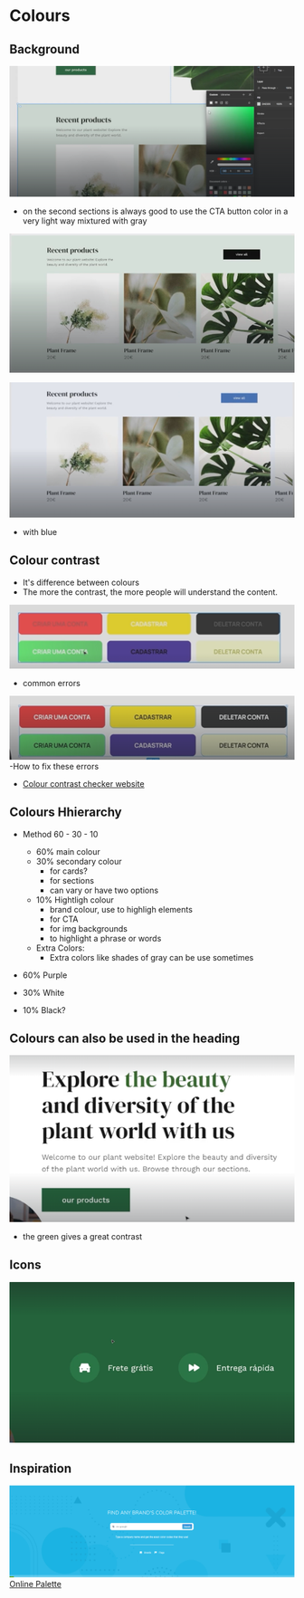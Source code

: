 # Colours

## Background


![alt text](image-14.png)

- on the second sections is always good to use the CTA button color in a very light way mixtured with gray

![alt text](image-15.png)

![alt text](image-16.png)
- with blue

## Colour contrast

- It's difference between colours
- The more the contrast, the more people will understand the content.

![alt text](image-17.png)
- common errors

![alt text](image-18.png)
-How to fix these errors

- [Colour contrast checker website](https://coolors.co/contrast-checker/112a46-acc8e5)


## Colours Hhierarchy

- Method 60 - 30 - 10
    - 60% main colour
    - 30% secondary colour
        - for cards?
        - for sections
        - can vary or have two options
    - 10% Hightligh colour
        - brand colour, use to highligh elements
        - for CTA 
        - for img backgrounds
        - to highlight a phrase or words
    - Extra Colors:
        - Extra colors like shades of gray can be use sometimes

- 60% Purple
- 30% White
- 10% Black?

## Colours can also be used in the heading
![alt text](image-23.png)
- the green gives a great contrast

## Icons

![alt text](image-24.png)

## Inspiration

![alt text](image-19.png)
[Online Palette](https://www.onlinepalette.com/)